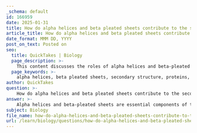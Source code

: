 ```yaml
---
_schema: default
id: 166959
date: 2025-01-31
title: How do alpha helices and beta pleated sheets contribute to the secondary structure of proteins?
article_title: How do alpha helices and beta pleated sheets contribute to the secondary structure of proteins?
date_format: MMM DD, YYYY
post_on_text: Posted on
seo:
  title: QuickTakes | Biology
  page_description: >-
    This content discusses the roles of alpha helices and beta-pleated sheets in the secondary structure of proteins, detailing their stability through hydrogen bonding, and their contribution to protein function and integrity.
  page_keywords: >-
    alpha helices, beta pleated sheets, secondary structure, proteins, hydrogen bonds, polypeptide chain, protein function, tertiary structure, protein stability, molecular interactions
author: QuickTakes
question: >-
    How do alpha helices and beta pleated sheets contribute to the secondary structure of proteins?
answer: >-
    Alpha helices and beta-pleated sheets are essential components of the secondary structure of proteins, which refers to the localized folding patterns within a polypeptide chain. These structures are primarily stabilized by hydrogen bonds formed between the backbone atoms of the amino acids.\n\n### Alpha Helices\nAn alpha helix is characterized by a right-handed coil, where each turn of the helix typically contains about 3.6 amino acids. The stability of the alpha helix arises from hydrogen bonds that form between the carbonyl oxygen (C=O) of one amino acid and the amide hydrogen (N-H) of another amino acid that is four residues down the chain. This specific pattern of hydrogen bonding creates a tightly coiled structure that is compact and stable, contributing significantly to the overall integrity of the protein.\n\n### Beta-Pleated Sheets\nBeta-pleated sheets consist of two or more segments of polypeptide chains (beta strands) that lie alongside each other, forming a sheet-like structure. The hydrogen bonds in beta sheets occur between the carbonyl oxygen of one strand and the amide hydrogen of an adjacent strand. These sheets can be arranged in parallel or antiparallel configurations, which influences their stability and properties. The presence of beta-pleated sheets contributes to the overall strength and rigidity of the protein structure.\n\n### Contribution to Protein Function\nBoth alpha helices and beta-pleated sheets are vital for maintaining the stability and functionality of proteins. They help define the protein's secondary structure, which is crucial for the tertiary structure—the overall three-dimensional shape of the protein. The specific arrangement of these secondary structures can create active sites and facilitate interactions with other molecules, thereby influencing the protein's functionality.\n\nIn summary, alpha helices and beta-pleated sheets are integral to the secondary structure of proteins, providing stability and contributing to the protein's overall shape and function through their hydrogen-bonded arrangements.
subject: Biology
file_name: how-do-alpha-helices-and-beta-pleated-sheets-contribute-to-the-secondary-structure-of-proteins.md
url: /learn/biology/questions/how-do-alpha-helices-and-beta-pleated-sheets-contribute-to-the-secondary-structure-of-proteins
---
```


&nbsp;